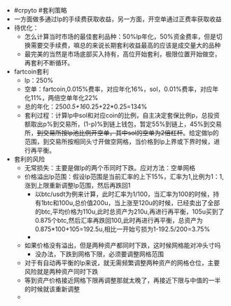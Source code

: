 - #crpyto #套利策略
- 一方面做多通过lp的手续费获取收益，另一方面，开空单通过正费率获取收益
- 待优化：
	- 怎么计算当时市场的最佳套利品种：50%lp年化，50%资金费率，但是切换需要交手续费，嘛总的来说长期套利收益最高的应该是成交量大的品种
	- 最完美的当然是市场底部买入持有，高位开始套利，极限位置开始做空，再套利不断循环。
- fartcoin套利
	- lp：250%
	- 空单：fartcoin,0.015%费率，对应年化16%，sol，0.01%费率，对应年化11%，两倍空单年化22%
	- 总的年化：250*0.5+16*0.25+22*0.25=134%
	- 套利过程：计算lp中sol和对应coin的比例，自主决定套保比例p，总投资额取出p%到交易所，(1-p)%到链上钱包，暂定55%到链上，45%到交易所，~~到交易所按lp池比例开空单，其中sol的空单为2倍杠杆~~。给定做lp的范围，到交易所按相同头寸开做空网格，当价格到lp上界或下界时候，进行再平衡。
- 套利的风险
	- 无常损失：主要是做lp的两个币同时下跌。应对方法：空单网格
	- 价格溢出lp范围：假设lp范围是当前汇率的上下15%，汇率为1,比例为1：1,涨到上限重新调整lp范围，然后再跌回1
		- 以btc/usdt为例来计算，此时汇率为1/100，当汇率为100的时候，持有1btc和100u,总价值200u，当上涨至120u的时候，已经卖出了全部的btc,平均价格为110u,此时总资产为210u,再进行再平衡，105u买到了0.875个btc,然后汇率再跌回100,此时再进行再平衡，总资产为0.875*100+105=192.5u,相比一开始亏损为1-192.5/200=3.75%
		-
	- 如果价格没有溢出，但是两种资产都同时下跌，这时候网格能对冲头寸吗
		- 没办法，下跌到网格下限，必须要调整网格范围
	- 对于有自动再平衡的lp来说，就无需频繁调整两种资产的网格仓位，主要风险就是两种资产同时下跌
	- 等到资产价格接近网格下限再调整那就太晚了，再接近下限与中值的一半的时候就该重新调整
	-